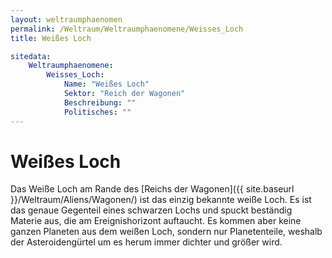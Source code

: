 ```yaml
---
layout: weltraumphaenomen
permalink: /Weltraum/Weltraumphaenomene/Weisses_Loch
title: Weißes Loch

sitedata:
    Weltraumphaenomene:
        Weisses_Loch:
            Name: "Weißes Loch"
            Sektor: "Reich der Wagonen"
            Beschreibung: ""
            Politisches: ""
---
```


# Weißes Loch

Das Weiße Loch am Rande des [Reichs der Wagonen]({{ site.baseurl }}/Weltraum/Aliens/Wagonen/) ist das einzig bekannte weiße Loch. Es ist das genaue Gegenteil eines schwarzen Lochs und spuckt beständig Materie aus, die am Ereignishorizont auftaucht. Es kommen aber keine ganzen Planeten aus dem weißen Loch, sondern nur Planetenteile, weshalb der Asteroidengürtel um es herum immer dichter und größer wird.
